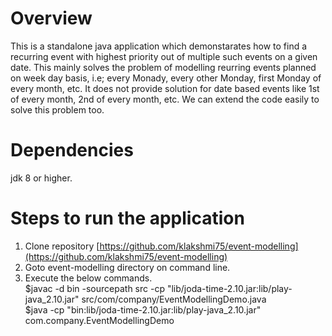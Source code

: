 # Overview
This is a standalone java application which demonstarates how to find a recurring event with highest priority out of multiple such events on a given date. This mainly solves the problem of modelling reurring events planned on week day basis, i.e; every Monady, every other Monday, first Monday of every month, etc. It does not provide solution for date based events like 1st of every month, 2nd of every month, etc. We can extend the code easily to solve this problem too.

# Dependencies
jdk 8 or higher.

# Steps to run the application
1. Clone repository 
    [https://github.com/klakshmi75/event-modelling](https://github.com/klakshmi75/event-modelling)
2. Goto event-modelling directory on command line.
3. Execute the below commands.<br /> 
   $javac -d bin -sourcepath src -cp "lib/joda-time-2.10.jar:lib/play-java_2.10.jar" src/com/company/EventModellingDemo.java<br /> 
   $java -cp "bin:lib/joda-time-2.10.jar:lib/play-java_2.10.jar" com.company.EventModellingDemo
 
  

